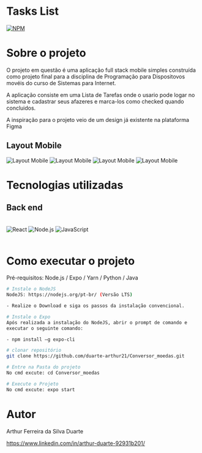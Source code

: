 # Tasks List

[![NPM](https://img.shields.io/npm/l/react)](https://github.com/duarte-arthur21/project-laravel/blob/main/LICENCE)

# Sobre o projeto

O projeto em questão é uma aplicação full stack mobile simples construída como projeto final para a disciplina de Programação para Dispositovos movéis do curso de Sistemas para Internet.

A aplicação consiste em uma Lista de Tarefas onde o usario pode logar no sistema e cadastrar seus afazeres e marca-los como checked quando concluidos. 

A inspiração para o projeto veio de um design já existente na plataforma Figma

## Layout Mobile
![Layout Mobile](https://github.com/duarte-arthur21/TasksList/blob/main/assets/Imagem3.png)
![Layout Mobile](https://github.com/duarte-arthur21/TasksList/blob/main/assets/Imagem4.png)
![Layout Mobile](https://github.com/duarte-arthur21/TasksList/blob/main/assets/Imagem1.png)
![Layout Mobile](https://github.com/duarte-arthur21/TasksList/blob/main/assets/Imagem2.png)



# Tecnologias utilizadas
## Back end
<div style="display:inline_block"></br>
    <img align="center" alt="React" src="https://img.shields.io/badge/React_Native-20232A?style=for-the-badge&logo=react&logoColor=61DAFB">
    <img align="center" alt="Node.js" src="https://img.shields.io/badge/Node.js-43853D?style=for-the-badge&logo=node.js&logoColor=white">
    <img align="center" alt="JavaScript" src="https://img.shields.io/badge/JavaScript-323330?style=for-the-badge&logo=javascript&logoColor=F7DF1E">
</div></br>

# Como executar o projeto

Pré-requisitos: Node.js / Expo / Yarn / Python / Java

```bash
# Instale o NodeJS
NodeJS: https://nodejs.org/pt-br/ (Versão LTS)

- Realize o Download e siga os passos da instalação convencional.

```
```bash
# Instale o Expo
Após realizada a instalação do NodeJS, abrir o prompt de comando e
executar o seguinte comando:

- npm install –g expo-cli
```

```bash
# clonar repositório
git clone https://github.com/duarte-arthur21/Conversor_moedas.git

```

```bash
# Entre na Pasta do projeto
No cmd excute: cd Conversor_moedas

# Execute o Projeto
No cmd excute: expo start

```

# Autor

Arthur Ferreira da Silva Duarte

https://www.linkedin.com/in/arthur-duarte-92931b201/
